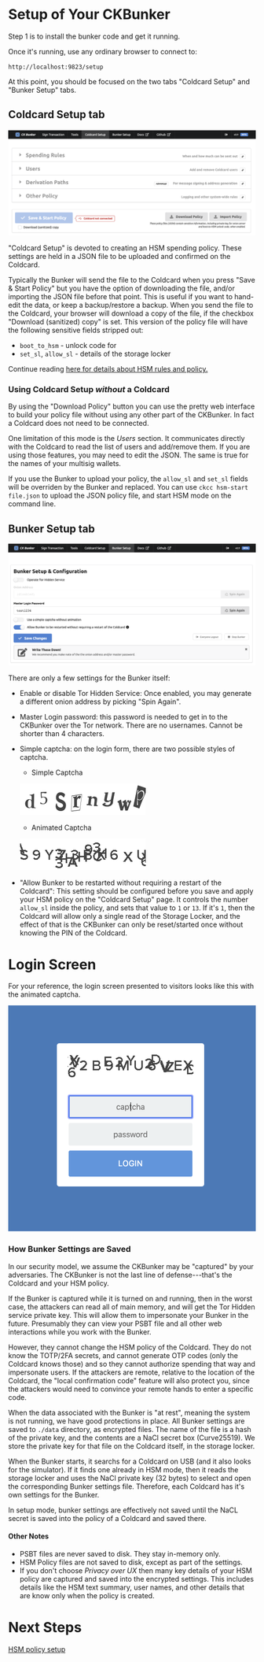 # Setup of Your CKBunker

Step 1 is to install the bunker code and get it running.

Once it's running, use any ordinary browser to connect to:

    http://localhost:9823/setup

At this point, you should be focused on the two tabs "Coldcard Setup"
and "Bunker Setup" tabs.

## Coldcard Setup tab

![Coldcard Setup screen shot](img/cc-setup-tab.png)

"Coldcard Setup" is devoted to creating an HSM spending policy. These settings
are held in a JSON file to be uploaded and confirmed on the Coldcard.

Typically the Bunker will send the file to the Coldcard when you
press "Save & Start Policy" but you have the option of downloading
the file, and/or importing the JSON file before that point. This is useful if you
want to hand-edit the data, or keep a backup/restore a backup. When you
send the file to the Coldcard, your browser will download a copy of the file,
if the checkbox "Download (sanitized) copy" is set. This version of the policy
file will have the following sensitive fields stripped out:

- `boot_to_hsm` - unlock code for
- `set_sl`, `allow_sl` - details of the storage locker

Continue reading [here for details about HSM rules and policy.](policy.md)

### Using Coldcard Setup _without_ a Coldcard

By using the "Download Policy" button you can use the pretty web
interface to build your policy file without using any other part
of the CKBunker. In fact a Coldcard does not need to be connected.

One limitation of this mode is the _Users_ section. It communicates
directly with the Coldcard to read the list of users and add/remove them.
If you are using those features, you may need to edit the JSON. The same
is true for the names of your multisig wallets.

If you use the Bunker to upload your policy, the `allow_sl` and
`set_sl` fields will be overriden by the Bunker and replaced. You
can use `ckcc hsm-start file.json` to upload the JSON policy file,
and start HSM mode on the command line.

## Bunker Setup tab

![Bunker Setup screen shot](img/bk-setup-tab.png)

There are only a few settings for the Bunker itself:

- Enable or disable Tor Hidden Service: Once enabled, you may
  generate a different onion address by picking "Spin Again".

- Master Login password: this password is needed to get in to the CKBunker
  over the Tor network. There are no usernames. Cannot be shorter than 4 characters.

- Simple captcha: on the login form, there are two possible styles of captcha.

    -  Simple Captcha

    ![simple captcha](img/simple-captcha.png)

    - Animated Captcha

    ![animated captcha](img/animated-captcha.gif)

- "Allow Bunker to be restarted without requiring a restart of the Coldcard":
    This setting should be configured before you save and apply your HSM policy
    on the "Coldcard Setup" page. It controls the number `allow_sl` inside
    the policy, and sets that value to `1` or `13`. If it's `1`, then the
    Coldcard will allow only a single read of the Storage Locker, and the
    effect of that is the CKBunker can only be reset/started once without
    knowing the PIN of the Coldcard.

# Login Screen

For your reference, the login screen presented to visitors looks like this
with the animated captcha.

![login screen](img/snap-login.png)

### How Bunker Settings are Saved

In our security model, we assume the CKBunker may be "captured" by
your adversaries. The CKBunker is not the last line of defense---that's the Coldcard
and your HSM policy.

If the Bunker is captured while it is turned on and running, then
in the worst case, the attackers can read all of main memory, and
will get the Tor Hidden service private key. This will allow them
to impersonate your Bunker in the future. Presumably they can view
your PSBT file and all other web interactions while you work with the Bunker.

However, they cannot change the HSM policy of the Coldcard. They
do not know the TOTP/2FA secrets, and cannot generate OTP codes
(only the Coldcard knows those) and so they cannot authorize spending
that way and impersonate users. If the attackers are remote, relative
to the location of the Coldcard, the "local confirmation code" feature 
will also protect you, since the attackers would need to convince
your remote hands to enter a specific code.

When the data associated with the Bunker is "at rest", meaning the
system is not running, we have good protections in place. All Bunker
settings are saved to `./data` directory, as encrypted files. The
name of the file is a hash of the private key, and the contents are
a NaCl secret box (Curve25519). We store the private key for that
file on the Coldcard itself, in the storage locker.

When the Bunker starts, it searchs for a Coldcard on USB (and it also
looks for the simulator). If it finds one already in HSM mode, then
it reads the storage locker and uses the NaCl private key (32 bytes)
to select and open the corresponding Bunker settings file. Therefore,
each Coldcard has it's own settings for the Bunker. 

In setup mode, bunker settings are effectively not saved until
the NaCL secret is saved into the policy of a Coldcard and saved
there.


#### Other Notes

- PSBT files are never saved to disk. They stay in-memory only.
- HSM Policy files are not saved to disk, except as part of the settings.
- If you don't choose _Privacy over UX_ then many key details of your HSM
  policy are captured and saved into the encrypted settings. This includes details
like the HSM text summary, user names, and other details that are know only
when the policy is created.

# Next Steps

[HSM policy setup](policy.md)
